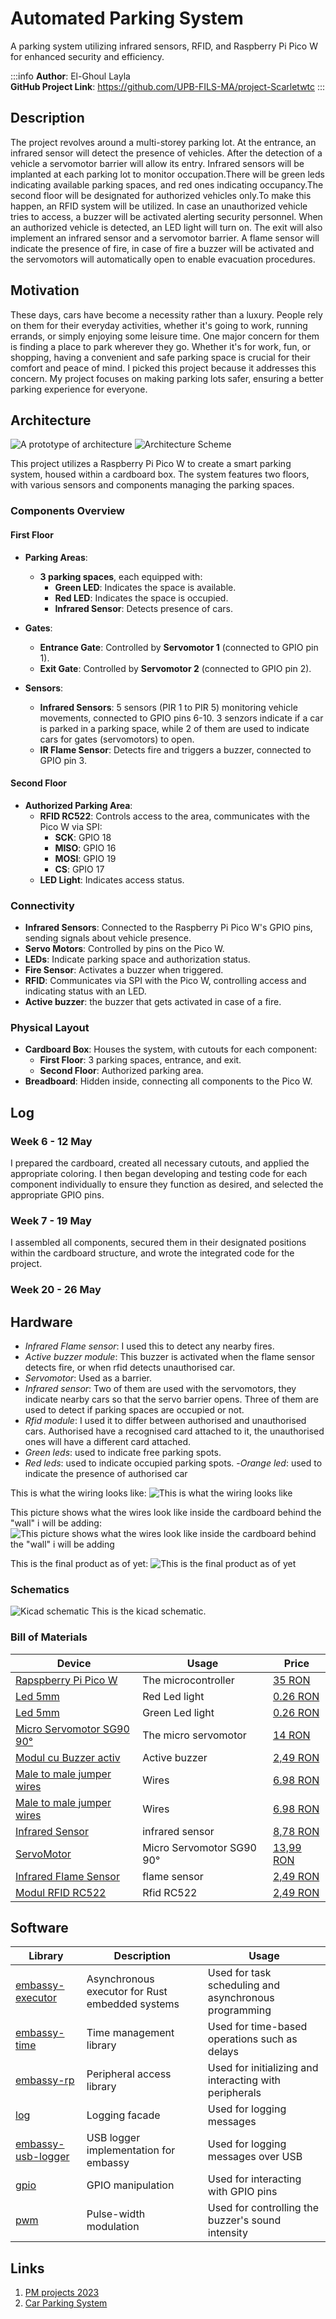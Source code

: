 # Automated Parking System 
A parking system utilizing infrared sensors, RFID, and Raspberry Pi Pico W for enhanced security and efficiency.


:::info 
**Author**: El-Ghoul Layla \
**GitHub Project Link**: https://github.com/UPB-FILS-MA/project-Scarletwtc
:::

## Description
The project revolves around a multi-storey parking lot. At the entrance, an infrared sensor will detect the presence of vehicles. After the detection of a vehicle a servomotor barrier will allow its entry. Infrared sensors will be implanted at each parking lot to monitor occupation.There will be green leds indicating available parking spaces, and red ones indicating occupancy.The second floor will be designated for authorized vehicles only.To make this happen, an RFID system will be utilized. In case an unauthorized vehicle tries to access, a buzzer will be activated alerting security personnel. When an authorized vehicle is detected, an LED light will turn on. The exit will also implement an infrared sensor and a servomotor barrier. A flame sensor will indicate the presence of fire, in case of fire a buzzer will be activated and the servomotors will automatically open to enable evacuation procedures.

## Motivation
These days, cars have become a necessity rather than a luxury. People rely on them for their everyday activities, whether it's going to work, running errands, or simply enjoying some leisure time. One major concern for them is finding a place to park wherever they go. Whether it's for work, fun, or shopping, having a convenient and safe parking space is crucial for their comfort and peace of mind.
I picked this project because it addresses this concern. My project focuses on making parking lots safer, ensuring a better parking experience for everyone.

## Architecture 
![A prototype of architecture](Architecture.png)
![Architecture Scheme](Architecture2.png)

This project utilizes a Raspberry Pi Pico W to create a smart parking system, housed within a cardboard box. The system features two floors, with various sensors and components managing the parking spaces.

### Components Overview

#### First Floor

- **Parking Areas**:
  - **3 parking spaces**, each equipped with:
    - **Green LED**: Indicates the space is available.
    - **Red LED**: Indicates the space is occupied.
    - **Infrared Sensor**: Detects presence of cars.

- **Gates**:
  - **Entrance Gate**: Controlled by **Servomotor 1** (connected to GPIO pin 1).
  - **Exit Gate**: Controlled by **Servomotor 2** (connected to GPIO pin 2).

- **Sensors**:
  - **Infrared Sensors**: 5 sensors (PIR 1 to PIR 5) monitoring vehicle movements, connected to GPIO pins 6-10. 3 senzors indicate if a car is parked in a parking space, while 2 of them are used to indicate cars for gates (servomotors) to open.
  - **IR Flame Sensor**: Detects fire and triggers a buzzer, connected to GPIO pin 3.

#### Second Floor

- **Authorized Parking Area**:
  - **RFID RC522**: Controls access to the area, communicates with the Pico W via SPI:
    - **SCK**: GPIO 18
    - **MISO**: GPIO 16
    - **MOSI**: GPIO 19
    - **CS**: GPIO 17
  - **LED Light**: Indicates access status.

### Connectivity

- **Infrared Sensors**: Connected to the Raspberry Pi Pico W's GPIO pins, sending signals about vehicle presence.
- **Servo Motors**: Controlled by pins on the Pico W.
- **LEDs**: Indicate parking space and authorization status.
- **Fire Sensor**: Activates a buzzer when triggered.
- **RFID**: Communicates via SPI with the Pico W, controlling access and indicating status with an LED.
- **Active buzzer**: the buzzer that gets activated in case of a fire.
  

### Physical Layout

- **Cardboard Box**: Houses the system, with cutouts for each component:
  - **First Floor**: 3 parking spaces, entrance, and exit.
  - **Second Floor**: Authorized parking area.
- **Breadboard**: Hidden inside, connecting all components to the Pico W.

## Log

<!-- write every week your progress here -->

### Week 6 - 12 May
I prepared the cardboard, created all necessary cutouts, and applied the appropriate coloring. I then began developing and testing code for each component individually to ensure they function as desired, and selected the appropriate GPIO pins.

### Week 7 - 19 May
I assembled all components, secured them in their designated positions within the cardboard structure, and wrote the integrated code for the project.

### Week 20 - 26 May

## Hardware
- *Infrared Flame sensor*: I used this to detect any nearby fires.
- *Active buzzer module*: This buzzer is activated when the flame sensor detects fire, or when rfid detects unauthorised car.
- *Servomotor*: Used as a barrier.
- *Infrared sensor*: Two of them are used with the servomotors, they indicate nearby cars so that the servo barrier opens. Three of them are used to detect if parking spaces are occupied or not.
- *Rfid module*: I used it to differ between authorised and unauthorised cars. Authorised have a recognised card attached to it, the unauthorised ones will have a different card attached.
- *Green leds*: used to indicate free parking spots.
- *Red leds*: used to indicate occupied parking spots.
-*Orange led*: used to indicate the presence of authorised car

This is what the wiring looks like:
![This is what the wiring looks like](Initial_hardware.jpg)

This picture shows what the wires look like inside the cardboard behind the "wall" i will be adding:
![This picture shows what the wires look like inside the cardboard behind the "wall" i will be adding](Hardware_inprogress.jpg)

This is the final product as of yet:
![This is the final product as of yet](Hardware_product.jpg)


### Schematics
![Kicad schematic ](Kicad.png)
This is the kicad schematic.

### Bill of Materials
| Device | Usage | Price |
|--------|--------|-------|
| [Rapspberry Pi Pico W](https://www.raspberrypi.com/documentation/microcontrollers/raspberry-pi-pico.html) | The microcontroller | [35 RON](https://www.optimusdigital.ro/en/raspberry-pi-boards/12394-raspberry-pi-pico-w.html) |
|[Led 5mm](https://www.farnell.com/datasheets/1498852.pdf)| Red Led light| [0.26 RON](https://www.optimusdigital.ro/ro/optoelectronice-led-uri/700-led-rou-de-3-mm-cu-lentile-transparente.html)|
| [Led 5mm](https://www.farnell.com/datasheets/2861534.pdf) | Green Led light | [0.26 RON](https://www.optimusdigital.ro/ro/optoelectronice-led-uri/931-led-verde-de-3-mm-cu-lentile-transparente.html?search_query=led+verde&results=93) |
|[Micro Servomotor SG90 90°](http://www.ee.ic.ac.uk/pcheung/teaching/DE1_EE/stores/sg90_datasheet.pdf)| The micro servomotor | [14 RON](https://www.optimusdigital.ro/ro/motoare-servomotoare/26-micro-servomotor-sg90.html)|
| [Modul cu Buzzer activ](https://components101.com/misc/buzzer-pinout-working-datasheet) | Active buzzer | [2,49 RON](https://www.optimusdigital.ro/ro/audio-buzzere/10-modul-cu-buzzer-activ.html) |
| [Male to male jumper wires](https://media.digikey.com/pdf/Data%20Sheets/Digi-Key%20PDFs/Jumper_Wire_Kits.pdf) | Wires | [6.98 RON](https://www.optimusdigital.ro/ro/fire-fire-mufate/888-set-fire-tata-tata-40p-20-cm.html?search_query=fire+tata+tata&results=80) |
| [Male to male jumper wires](https://media.digikey.com/pdf/Data%20Sheets/Digi-Key%20PDFs/Jumper_Wire_Kits.pdf) | Wires | [6.98 RON](https://www.optimusdigital.ro/ro/fire-fire-mufate/880-fire-colorate-mama-mama-10p-10-cm.html?search_query=fire+mama+mama&results=63) |
| [Infrared Sensor ](https://arduinogetstarted.com/tutorials/arduino-infrared-obstacle-avoidance-sensor) | infrared sensor | [8,78 RON](https://ardushop.ro/ro/electronica/41-modul-senzor-ir-infrarosu-evita-obstacole.html) |
| [ServoMotor](http://www.ee.ic.ac.uk/pcheung/teaching/DE1_EE/stores/sg90_datasheet.pdf) | Micro Servomotor SG90 90° | [13,99 RON](https://www.optimusdigital.ro/ro/motoare-servomotoare/26-micro-servomotor-sg90.html?search_query=servo&results=194) |
| [Infrared Flame Sensor ](https://www.datasheethub.com/ir-flame-sensor-module/) | flame sensor | [2,49 RON](https://www.optimusdigital.ro/en/optical-sensors/110-ir-flame-sensor.html) |
| [Modul RFID RC522 ](https://microcontrollerslab.com/raspberry-pi-pico-rfid-rc522-micropython/) | Rfid RC522 | [2,49 RON](https://www.optimusdigital.ro/ro/wireless-rfid/67-modul-cititor-rfid-mfrc522.html?search_query=rfid&results=44) |



## Software
| Library | Description | Usage |
|---------|-------------|-------|
|[embassy-executor](https://docs.embassy.dev/embassy-executor/git/std/index.html)|Asynchronous executor for Rust embedded systems| Used for task scheduling and asynchronous programming|
|[embassy-time](https://embassy.dev/book/dev/time_keeping.html)|Time management library  |Used for time-based operations such as delays |
|[embassy-rp](https://docs.embassy.dev/embassy-rp/git/rp2040/index.html)| Peripheral access library |Used for initializing and interacting with peripherals |
|[log](https://docs.embassy.dev/embassy-usb-logger/git/default/index.html)|Logging facade |Used for logging messages |
|[embassy-usb-logger](https://docs.embassy.dev/embassy-usb-logger/git/default/index.html)|USB logger implementation for embassy  |Used for logging messages over USB  |
|[gpio](https://docs.embassy.dev/embassy-stm32/git/stm32c011d6/gpio/index.html)|GPIO manipulation |Used for interacting with GPIO pins |
|[pwm](https://docs.embassy.dev/embassy-nrf/git/nrf52840/pwm/index.html)|Pulse-width modulation |Used for controlling the buzzer's sound intensity |


## Links

1. [PM projects 2023](https://ocw.cs.pub.ro/courses/pm/prj2023)
2. [Car Parking System](https://www.youtube.com/watch?v=8XOsXdNOa4g&ab_channel=svsembedded)
